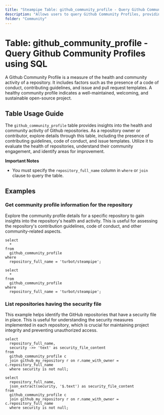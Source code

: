 ```yaml
---
title: "Steampipe Table: github_community_profile - Query Github Community Profiles using SQL"
description: "Allows users to query Github Community Profiles, providing insights into the health and community activity of repositories."
folder: "Community"
---
```


# Table: github_community_profile - Query Github Community Profiles using SQL

A Github Community Profile is a measure of the health and community activity of a repository. It includes factors such as the presence of a code of conduct, contributing guidelines, and issue and pull request templates. A healthy community profile indicates a well-maintained, welcoming, and sustainable open-source project.

## Table Usage Guide

The `github_community_profile` table provides insights into the health and community activity of Github repositories. As a repository owner or contributor, explore details through this table, including the presence of contributing guidelines, code of conduct, and issue templates. Utilize it to evaluate the health of repositories, understand their community engagement, and identify areas for improvement.

**Important Notes**
- You must specify the `repository_full_name` column in `where` or `join` clause to query the table.

## Examples

### Get community profile information for the repository
Explore the community profile details for a specific repository to gain insights into the repository's health and activity. This is useful for assessing the repository's contribution guidelines, code of conduct, and other community-related aspects.

```sql+postgres
select
  *
from
  github_community_profile
where
  repository_full_name = 'turbot/steampipe';
```

```sql+sqlite
select
  *
from
  github_community_profile
where
  repository_full_name = 'turbot/steampipe';
```

### List repositories having the security file
This example helps identify the GitHub repositories that have a security file in place. This is useful for understanding the security measures implemented in each repository, which is crucial for maintaining project integrity and preventing unauthorized access.

```sql+postgres
select
  repository_full_name,
  security ->> 'text' as security_file_content
from
  github_community_profile c
  join github_my_repository r on r.name_with_owner = c.repository_full_name
  where security is not null;
```

```sql+sqlite
select
  repository_full_name,
  json_extract(security, '$.text') as security_file_content
from
  github_community_profile c
  join github_my_repository r on r.name_with_owner = c.repository_full_name
  where security is not null;
```